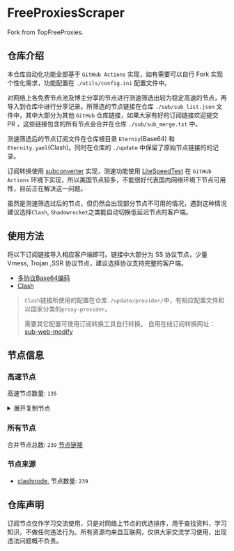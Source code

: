 # FreeProxiesScraper

Fork from TopFreeProxies.

## 仓库介绍
本仓库自动化功能全部基于 `GitHub Actions` 实现，如有需要可以自行 Fork 实现个性化需求，功能配置在 `./utils/config.ini` 配置文件中。

对网络上各免费节点池及博主分享的节点进行测速筛选出较为稳定高速的节点，再导入到仓库中进行分享记录。所筛选的节点链接在仓库 `./sub/sub_list.json` 文件中，其中大部分为其他 `GitHub` 仓库链接，如果大家有好的订阅链接欢迎提交 PR ，这些链接包含的所有节点会合并在仓库 `./sub/sub_merge.txt` 中。

测速筛选后的节点订阅文件在仓库根目录 `Eterniy`(Base64) 和 `Eternity.yaml`(Clash)。同时在仓库的 `./update` 中保留了原始节点链接的的记录。

订阅转换使用 [subconverter](https://github.com/tindy2013/subconverter) 实现，测速功能使用 [LiteSpeedTest](https://github.com/xxf098/LiteSpeedTest) 在 `GitHub Actions` 环境下实现，所以美国节点较多，不能很好代表国内网络环境下节点可用性，目前正在解决这一问题。

虽然是测速筛选过后的节点，但仍然会出现部分节点不可用的情况，遇到这种情况建议选择`Clash`, `Shadowrocket`之类能自动切换低延迟节点的客户端。

## 使用方法
将以下订阅链接导入相应客户端即可。链接中大部分为 SS 协议节点，少量 Vmess, Trojan ,SSR 协议节点，建议选择协议支持完整的客户端。

- [多协议Base64编码](https://raw.githubusercontent.com/caijh/FreeProxiesScraper/master/Eternity)
- [Clash](https://raw.githubusercontent.com/caijh/FreeProxiesScraper/master/Eternity.yaml)

>`Clash`链接所使用的配置在仓库`./update/provider/`中，有相应配置文件和以国家分类的`proxy-provider`。
>
>需要其它配置可使用订阅转换工具自行转换。
>自用在线订阅转换网址：[sub-web-modify](https://sub.v1.mk/)

## 节点信息
### 高速节点
高速节点数量: `135`
<details>
  <summary>展开复制节点</summary>

    vmess://eyJ2IjoiMiIsInBzIjoiMDQtMDAwLUpQIiwiYWRkIjoianAtMS5hbmV3c3RhcnQuY3lvdSIsInBvcnQiOiI1MDYxIiwidHlwZSI6Im5vbmUiLCJpZCI6ImYyYTg3OTRlLWYyNDYtMzk0NS04NThiLWI2NGY0ZDkzYTFkOCIsImFpZCI6IjAiLCJuZXQiOiJ3cyIsInBhdGgiOiIvIiwiaG9zdCI6ImpwLTEuYW5ld3N0YXJ0LmN5b3UiLCJ0bHMiOiJ0bHMifQ==
    vmess://eyJ2IjoiMiIsInBzIjoiMDQtMDAxLU5PV0hFUkUiLCJhZGQiOiJqcDYtMS5hbmV3c3RhcnQuY3lvdSIsInBvcnQiOiI1MDYxIiwidHlwZSI6Im5vbmUiLCJpZCI6ImYyYTg3OTRlLWYyNDYtMzk0NS04NThiLWI2NGY0ZDkzYTFkOCIsImFpZCI6IjAiLCJuZXQiOiJ3cyIsInBhdGgiOiIvIiwiaG9zdCI6ImpwNi0xLmFuZXdzdGFydC5jeW91IiwidGxzIjoidGxzIn0=
    vmess://eyJ2IjoiMiIsInBzIjoiMDQtMDAzLU5PV0hFUkUiLCJhZGQiOiJ1czYtMS5hbmV3c3RhcnQuY3lvdSIsInBvcnQiOiI1MDYxIiwidHlwZSI6Im5vbmUiLCJpZCI6ImYyYTg3OTRlLWYyNDYtMzk0NS04NThiLWI2NGY0ZDkzYTFkOCIsImFpZCI6IjAiLCJuZXQiOiJ3cyIsInBhdGgiOiIvIiwiaG9zdCI6InVzNi0xLmFuZXdzdGFydC5jeW91IiwidGxzIjoidGxzIn0=
    vmess://eyJ2IjoiMiIsInBzIjoiMDQtMDA0LVJFTEFZIiwiYWRkIjoiczEuZGItbGluazAxLnRvcCIsInBvcnQiOiIyMDUyIiwidHlwZSI6Im5vbmUiLCJpZCI6ImRiNTE5ZGU4LTQ2MTctM2M1ZS04NmI0LWFjZWMyZmZhOTYyZCIsImFpZCI6IjAiLCJuZXQiOiJ3cyIsInBhdGgiOiIvZGFiYWkuaW4xMDQuMjEuMjEuMTc4IiwiaG9zdCI6InMxLmRiLWxpbmswMS50b3AiLCJ0bHMiOiIifQ==
    vmess://eyJ2IjoiMiIsInBzIjoiMDQtMDA1LVJFTEFZIiwiYWRkIjoiczQuZGItbGluazAyLnRvcCIsInBvcnQiOiIyMDk1IiwidHlwZSI6Im5vbmUiLCJpZCI6ImRiNTE5ZGU4LTQ2MTctM2M1ZS04NmI0LWFjZWMyZmZhOTYyZCIsImFpZCI6IjAiLCJuZXQiOiJ3cyIsInBhdGgiOiIvZGFiYWkuaW4xMDQuMTcuMjU0LjI0MCIsImhvc3QiOiJzNC5kYi1saW5rMDIudG9wIiwidGxzIjoiIn0=
    vmess://eyJ2IjoiMiIsInBzIjoiMDQtMDA2LVJFTEFZIiwiYWRkIjoiczQuY24tZGIudG9wIiwicG9ydCI6IjIwODYiLCJ0eXBlIjoibm9uZSIsImlkIjoiZGI1MTlkZTgtNDYxNy0zYzVlLTg2YjQtYWNlYzJmZmE5NjJkIiwiYWlkIjoiMCIsIm5ldCI6IndzIiwicGF0aCI6Ii9kYWJhaS5pbjE3Mi42Ny4wLjMxIiwiaG9zdCI6InM0LmNuLWRiLnRvcCIsInRscyI6IiJ9
    vmess://eyJ2IjoiMiIsInBzIjoiMDQtMDA3LVJFTEFZIiwiYWRkIjoiczQuZGItbGluazAxLnRvcCIsInBvcnQiOiI4ODgwIiwidHlwZSI6Im5vbmUiLCJpZCI6ImRiNTE5ZGU4LTQ2MTctM2M1ZS04NmI0LWFjZWMyZmZhOTYyZCIsImFpZCI6IjAiLCJuZXQiOiJ3cyIsInBhdGgiOiIvZGFiYWkuaW4xMDQuMTkuMTk3LjEyIiwiaG9zdCI6InM0LmRiLWxpbmswMS50b3AiLCJ0bHMiOiIifQ==
    vmess://eyJ2IjoiMiIsInBzIjoiMDQtMDA4LVJFTEFZIiwiYWRkIjoiczIuZGItbGluazAyLnRvcCIsInBvcnQiOiIyMDgyIiwidHlwZSI6Im5vbmUiLCJpZCI6ImRiNTE5ZGU4LTQ2MTctM2M1ZS04NmI0LWFjZWMyZmZhOTYyZCIsImFpZCI6IjAiLCJuZXQiOiJ3cyIsInBhdGgiOiIvZGFiYWkuaW4xNzIuNjcuMTE3LjE1NiIsImhvc3QiOiJzMi5kYi1saW5rMDIudG9wIiwidGxzIjoiIn0=
    vmess://eyJ2IjoiMiIsInBzIjoiMDQtMDA5LVJFTEFZIiwiYWRkIjoiczMuZGItbGluazAxLnRvcCIsInBvcnQiOiIyMDk1IiwidHlwZSI6Im5vbmUiLCJpZCI6ImRiNTE5ZGU4LTQ2MTctM2M1ZS04NmI0LWFjZWMyZmZhOTYyZCIsImFpZCI6IjAiLCJuZXQiOiJ3cyIsInBhdGgiOiIvZGFiYWkuaW4xNzIuNjQuMzcuMTgzIiwiaG9zdCI6InMzLmRiLWxpbmswMS50b3AiLCJ0bHMiOiIifQ==
    vmess://eyJ2IjoiMiIsInBzIjoiMDQtMDEwLVJFTEFZIiwiYWRkIjoiczIuY24tZGIudG9wIiwicG9ydCI6IjIwODYiLCJ0eXBlIjoibm9uZSIsImlkIjoiZGI1MTlkZTgtNDYxNy0zYzVlLTg2YjQtYWNlYzJmZmE5NjJkIiwiYWlkIjoiMCIsIm5ldCI6IndzIiwicGF0aCI6Ii9kYWJhaS5pbjEwNC4yMS4xNDQuNDgiLCJob3N0IjoiczIuY24tZGIudG9wIiwidGxzIjoiIn0=
    trojan://c4e1e1f8-9698-34af-83f7-42cae85ad4d3@183.236.51.154:56323?allowInsecure=1&sni=steampipe.akamaized.net#04-110-CN
    trojan://c4e1e1f8-9698-34af-83f7-42cae85ad4d3@183.236.51.154:56432?allowInsecure=1&sni=akamai.cdn.steampipe.steamcontent.com#04-111-CN
    trojan://c4e1e1f8-9698-34af-83f7-42cae85ad4d3@112.18.120.18:23452?allowInsecure=1&sni=fastly.cdn.steampipe.steamcontent.com#04-112-CN
    trojan://c4e1e1f8-9698-34af-83f7-42cae85ad4d3@112.18.120.18:23453?allowInsecure=1&sni=fastly.cdn.steampipe.steamcontent.com#04-113-CN
    trojan://c4e1e1f8-9698-34af-83f7-42cae85ad4d3@47.245.40.60:28480?allowInsecure=1&sni=steampipe-kr.akamaized.net#04-114-JP
    trojan://c4e1e1f8-9698-34af-83f7-42cae85ad4d3@47.245.31.103:28473?allowInsecure=1&sni=steampipe-partner.akamaized.net#04-115-JP
    vmess://eyJ2IjoiMiIsInBzIjoiMDQtMTE2LUNOIiwiYWRkIjoiMTIubWFtYW1hamQuc2l0ZSIsInBvcnQiOiIyMzYxMiIsInR5cGUiOiJub25lIiwiaWQiOiI5ZTFmODllMC02NzdjLTMzN2ItYjczMS0yMjc5ODhkNzIwZTciLCJhaWQiOiIyIiwibmV0Ijoid3MiLCJwYXRoIjoiLyIsImhvc3QiOiIxMi5tYW1hbWFqZC5zaXRlIiwidGxzIjoiIn0=
    vmess://eyJ2IjoiMiIsInBzIjoiMDQtMTE3LUNOIiwiYWRkIjoiMTcubWFtYW1hamQuc2l0ZSIsInBvcnQiOiIyMzYxNyIsInR5cGUiOiJub25lIiwiaWQiOiI5ZTFmODllMC02NzdjLTMzN2ItYjczMS0yMjc5ODhkNzIwZTciLCJhaWQiOiIyIiwibmV0Ijoid3MiLCJwYXRoIjoiLyIsImhvc3QiOiIxNy5tYW1hbWFqZC5zaXRlIiwidGxzIjoiIn0=
    vmess://eyJ2IjoiMiIsInBzIjoiMDQtMTE4LUNOIiwiYWRkIjoiMTEubWFtYW1hamQuc2l0ZSIsInBvcnQiOiIyMzYxMSIsInR5cGUiOiJub25lIiwiaWQiOiI5ZTFmODllMC02NzdjLTMzN2ItYjczMS0yMjc5ODhkNzIwZTciLCJhaWQiOiIyIiwibmV0Ijoid3MiLCJwYXRoIjoiLyIsImhvc3QiOiIxMS5tYW1hbWFqZC5zaXRlIiwidGxzIjoiIn0=
    vmess://eyJ2IjoiMiIsInBzIjoiMDQtMTE5LUNOIiwiYWRkIjoiMTkubWFtYW1hamQuc2l0ZSIsInBvcnQiOiIyMzYxOSIsInR5cGUiOiJub25lIiwiaWQiOiI5ZTFmODllMC02NzdjLTMzN2ItYjczMS0yMjc5ODhkNzIwZTciLCJhaWQiOiIyIiwibmV0Ijoid3MiLCJwYXRoIjoiLyIsImhvc3QiOiIxOS5tYW1hbWFqZC5zaXRlIiwidGxzIjoiIn0=
    vmess://eyJ2IjoiMiIsInBzIjoiMDQtMTIwLUNOIiwiYWRkIjoiMTYubWFtYW1hamQuc2l0ZSIsInBvcnQiOiIyMzYxNiIsInR5cGUiOiJub25lIiwiaWQiOiI5ZTFmODllMC02NzdjLTMzN2ItYjczMS0yMjc5ODhkNzIwZTciLCJhaWQiOiIyIiwibmV0Ijoid3MiLCJwYXRoIjoiLyIsImhvc3QiOiIxNi5tYW1hbWFqZC5zaXRlIiwidGxzIjoiIn0=
    vmess://eyJ2IjoiMiIsInBzIjoiMDQtMTIxLUNOIiwiYWRkIjoiMTgubWFtYW1hamQuc2l0ZSIsInBvcnQiOiIyMzYxOCIsInR5cGUiOiJub25lIiwiaWQiOiI5ZTFmODllMC02NzdjLTMzN2ItYjczMS0yMjc5ODhkNzIwZTciLCJhaWQiOiIyIiwibmV0Ijoid3MiLCJwYXRoIjoiLyIsImhvc3QiOiIxOC5tYW1hbWFqZC5zaXRlIiwidGxzIjoiIn0=
    vmess://eyJ2IjoiMiIsInBzIjoiMDQtMTIyLUNOIiwiYWRkIjoiMTUubWFtYW1hamQuc2l0ZSIsInBvcnQiOiIyMzYxNSIsInR5cGUiOiJub25lIiwiaWQiOiI5ZTFmODllMC02NzdjLTMzN2ItYjczMS0yMjc5ODhkNzIwZTciLCJhaWQiOiIyIiwibmV0Ijoid3MiLCJwYXRoIjoiLyIsImhvc3QiOiIxNS5tYW1hbWFqZC5zaXRlIiwidGxzIjoiIn0=
    vmess://eyJ2IjoiMiIsInBzIjoiMDQtMTIzLUNOIiwiYWRkIjoiNS5tYW1hbWFqZC5zaXRlIiwicG9ydCI6IjIzNjA1IiwidHlwZSI6Im5vbmUiLCJpZCI6IjllMWY4OWUwLTY3N2MtMzM3Yi1iNzMxLTIyNzk4OGQ3MjBlNyIsImFpZCI6IjIiLCJuZXQiOiJ3cyIsInBhdGgiOiIvIiwiaG9zdCI6IjUubWFtYW1hamQuc2l0ZSIsInRscyI6IiJ9
    vmess://eyJ2IjoiMiIsInBzIjoiMDQtMTI0LUNOIiwiYWRkIjoiMTMubWFtYW1hamQuc2l0ZSIsInBvcnQiOiIyMzYxMyIsInR5cGUiOiJub25lIiwiaWQiOiI5ZTFmODllMC02NzdjLTMzN2ItYjczMS0yMjc5ODhkNzIwZTciLCJhaWQiOiIyIiwibmV0Ijoid3MiLCJwYXRoIjoiLyIsImhvc3QiOiIxMy5tYW1hbWFqZC5zaXRlIiwidGxzIjoiIn0=
    vmess://eyJ2IjoiMiIsInBzIjoiMDQtMTI1LUNOIiwiYWRkIjoiMTQubWFtYW1hamQuc2l0ZSIsInBvcnQiOiIyMzYxNCIsInR5cGUiOiJub25lIiwiaWQiOiI5ZTFmODllMC02NzdjLTMzN2ItYjczMS0yMjc5ODhkNzIwZTciLCJhaWQiOiIyIiwibmV0Ijoid3MiLCJwYXRoIjoiLyIsImhvc3QiOiIxNC5tYW1hbWFqZC5zaXRlIiwidGxzIjoiIn0=
    vmess://eyJ2IjoiMiIsInBzIjoiMDctMTQ2LUNOIiwiYWRkIjoiNDcuOTIuMTUyLjE2OSIsInBvcnQiOiI1MDAwMiIsInR5cGUiOiJub25lIiwiaWQiOiI0MTgwNDhhZi1hMjkzLTRiOTktOWIwYy05OGNhMzU4MGRkMjQiLCJhaWQiOiIwIiwibmV0Ijoid3MiLCJwYXRoIjoiLyIsImhvc3QiOiIiLCJ0bHMiOiIifQ==
    ss://YWVzLTI1Ni1jZmI6cXdlclJFV1FAQA@185.189.160.98:64759#07-147-TW
    vmess://eyJ2IjoiMiIsInBzIjoiMDctMTQ4LUNOIiwiYWRkIjoiMTEyLjEzMi4yMTUuMTIiLCJwb3J0IjoiNTAwMDIiLCJ0eXBlIjoibm9uZSIsImlkIjoiNDE4MDQ4YWYtYTI5My00Yjk5LTliMGMtOThjYTM1ODBkZDI0IiwiYWlkIjoiMCIsIm5ldCI6IndzIiwicGF0aCI6Ii8iLCJob3N0IjoiIiwidGxzIjoiIn0=
    vmess://eyJ2IjoiMiIsInBzIjoiMDctMTQ5LUNOIiwiYWRkIjoiMTEyLjEzMi4yMTUuMzQiLCJwb3J0IjoiNTAwMDciLCJ0eXBlIjoibm9uZSIsImlkIjoiNDE4MDQ4YWYtYTI5My00Yjk5LTliMGMtOThjYTM1ODBkZDI0IiwiYWlkIjoiMCIsIm5ldCI6IndzIiwicGF0aCI6Ii8iLCJob3N0IjoiIiwidGxzIjoiIn0=
    vmess://eyJ2IjoiMiIsInBzIjoiMDctMTUwLUNOIiwiYWRkIjoiMTgzLjIzNi41MS4zNiIsInBvcnQiOiI1OTAwMyIsInR5cGUiOiJub25lIiwiaWQiOiI0MTgwNDhhZi1hMjkzLTRiOTktOWIwYy05OGNhMzU4MGRkMjQiLCJhaWQiOiIwIiwibmV0Ijoid3MiLCJwYXRoIjoiLyIsImhvc3QiOiIiLCJ0bHMiOiIifQ==
    vmess://eyJ2IjoiMiIsInBzIjoiMDctMTUxLUNOIiwiYWRkIjoiMTIwLjIxMC4yMDUuNTkiLCJwb3J0IjoiNTAwMDIiLCJ0eXBlIjoibm9uZSIsImlkIjoiNDE4MDQ4YWYtYTI5My00Yjk5LTliMGMtOThjYTM1ODBkZDI0IiwiYWlkIjoiNjQiLCJuZXQiOiJ3cyIsInBhdGgiOiIvIiwiaG9zdCI6IiIsInRscyI6IiJ9
    vmess://eyJ2IjoiMiIsInBzIjoiMDctMTU0LUNOIiwiYWRkIjoiMTgzLjIzNi41MS4zOCIsInBvcnQiOiI0NjkyMSIsInR5cGUiOiJub25lIiwiaWQiOiI0MTgwNDhhZi1hMjkzLTRiOTktOWIwYy05OGNhMzU4MGRkMjQiLCJhaWQiOiIwIiwibmV0Ijoid3MiLCJwYXRoIjoiLyIsImhvc3QiOiIiLCJ0bHMiOiIifQ==
    vmess://eyJ2IjoiMiIsInBzIjoiMDctMTU1LUNOIiwiYWRkIjoiMTgzLjIzNi41MS4zOCIsInBvcnQiOiI0OTE1NCIsInR5cGUiOiJub25lIiwiaWQiOiI0MTgwNDhhZi1hMjkzLTRiOTktOWIwYy05OGNhMzU4MGRkMjQiLCJhaWQiOiI2NCIsIm5ldCI6IndzIiwicGF0aCI6Ii8iLCJob3N0IjoiIiwidGxzIjoiIn0=
    ssr://My5saW5rLWh1Yi5jbGljazo0MDIzOTphdXRoX2FlczEyOF9tZDU6cmM0LW1kNTpwbGFpbjpSVTVhTlRKTC8_Z3JvdXA9VTFOU1VISnZkbWxrWlhJJnJlbWFya3M9TURjdE1UVTJMVU5PJm9iZnNwYXJhbT1ZMlF5WWpZNU1qa3dNaTQyTmpBeVlqZzBOak0wTmpReE1EZzFNRFl1YldsamNtOXpiMlowTG1OdmJRJnByb3RvcGFyYW09T1RJNU1ESTZjRVpYUjA5Ug
    vmess://eyJ2IjoiMiIsInBzIjoiMDctMTU3LUNOIiwiYWRkIjoidjkuaGVkdWlhbi5saW5rIiwicG9ydCI6IjMwODA5IiwidHlwZSI6Im5vbmUiLCJpZCI6ImNiYjNmODc3LWQxZmItMzQ0Yy04N2E5LWQxNTNiZmZkNTQ4NCIsImFpZCI6IjIiLCJuZXQiOiJ3cyIsInBhdGgiOiIvb29vbyIsImhvc3QiOiJ2OS5oZWR1aWFuLmxpbmsiLCJ0bHMiOiIifQ==
    ss://YWVzLTI1Ni1nY206ZHd6MUd0Rjc@111.45.33.5:30017#07-158-CN
    ssr://cGNjdzAyLmdyYW5pdGVyYXBpZHMuY29tOjUwNDcyOm9yaWdpbjpyYzQtbWQ1Omh0dHBfc2ltcGxlOmVYQlRiV1pNLz9ncm91cD1VMU5TVUhKdmRtbGtaWEkmcmVtYXJrcz1NRGN0TVRVNUxVTk8mb2Jmc3BhcmFtPVpHOTNibXh2WVdRdWQybHVaRzkzYzNWd1pHRjBaUzVqYjIwJnByb3RvcGFyYW09
    ss://YWVzLTI1Ni1nY206TVlSNUlUREZJQU42UThRSQ@185.90.61.157:20034#07-160-NO
    ss://YWVzLTI1Ni1jZmI6ZjhmN2FDemNQS2JzRjhwMw@185.153.197.5:989#07-161-MD
    ss://YWVzLTI1Ni1jZmI6ZjhmN2FDemNQS2JzRjhwMw@91.132.94.200:989#07-162-SI
    trojan://ae2c23e8-9204-11ef-b635-f23c9164ca5d@9029eb56-sydb40-t2wu4o-1qct1.cm5.cnkuaishou.com:27231?allowInsecure=1&sni=9029eb56-sydb40-t2wu4o-1qct1.cm5.cnkuaishou.com#07-163-CN
    trojan://9cccea7a-b6ab-11eb-a0fc-f23c913c8d2b@ea697354-sydb40-sztde0-f1v1.cm5.cnkuaishou.com:27231?allowInsecure=1&sni=ea697354-sydb40-sztde0-f1v1.cm5.cnkuaishou.com#07-164-CN
    trojan://a25ed269-105b-4f15-bee2-bc2785d38912@wb.kaiqsz.com:49921?allowInsecure=1&sni=wb.kaiqsz.com#07-165-CN
    ss://YWVzLTI1Ni1nY206ZHd6MUd0Rjc@112.54.160.36:30232#07-166-CN
    trojan://33629870-e57e-11ec-bb74-f23c9164ca5d@271651cd-sydb40-th3q8a-1iyov.cm5.cnkuaishou.com:27233?allowInsecure=1&sni=271651cd-sydb40-th3q8a-1iyov.cm5.cnkuaishou.com#07-167-CN
    vmess://eyJ2IjoiMiIsInBzIjoiMDctMTY4LVJFTEFZIiwiYWRkIjoiMTcyLjY3LjIwMC4xMyIsInBvcnQiOiI0NDMiLCJ0eXBlIjoibm9uZSIsImlkIjoiNWY3MjZmZTMtZDgyZS00ZGE1LWE3MTEtOGFmMGNiYjJiNjgyIiwiYWlkIjoiMCIsIm5ldCI6IndzIiwicGF0aCI6Ii9henVtYXNlLnJlbiIsImhvc3QiOiIiLCJ0bHMiOiJ0bHMifQ==
    trojan://b4e40aa2-74a1-11ed-b0b5-f23c9164ca5d@2bbc3bdd-sydb40-t2y6fc-17xo8.cm5.cnkuaishou.com:27235?allowInsecure=1&sni=2bbc3bdd-sydb40-t2y6fc-17xo8.cm5.cnkuaishou.com#07-169-CN
    trojan://0f7070cd-c91d-4532-a51f-56da4f0e94be@eeddcvfgt6.444682.xyz:443?allowInsecure=1&sni=eeddcvfgt6.444682.xyz&ws=1&wspath=%2525252FctHoQlqeZn8pbEUSLppj7jCmY#07-170-RELAY
    trojan://0f7070cd-c91d-4532-a51f-56da4f0e94be@iiiiop0.444752.xyz:443?allowInsecure=1&sni=iiiiop0.444752.xyz&ws=1&wspath=%2525252FctHoQlqeZn8pbEUSLppj7jCmY#07-171-RELAY
    vmess://eyJ2IjoiMiIsInBzIjoiMDctMTcyLUNOIiwiYWRkIjoiMTExLjI2LjEwOS43OSIsInBvcnQiOiIzMDgwNyIsInR5cGUiOiJub25lIiwiaWQiOiJjYmIzZjg3Ny1kMWZiLTM0NGMtODdhOS1kMTUzYmZmZDU0ODQiLCJhaWQiOiIyIiwibmV0Ijoid3MiLCJwYXRoIjoiL29vb28iLCJob3N0IjoiIiwidGxzIjoiIn0=
    trojan://a7c9c017-db10-4d15-b01b-0634db498b57@172.67.197.165:443?allowInsecure=1&sni=ERt5.0890604.XyZ&ws=1&wspath=%2525252FOBmXcXufeTh7sLJtI1#07-173-RELAY
    trojan://07a3df8f-2a2c-42f8-ad92-65889d90f3bf@172.67.135.37:443?allowInsecure=1&sni=rrrRrRRrT.459.pp.ua&ws=1&wspath=%2525252FznQImc22ijDwVOkZfoq#07-174-RELAY
    trojan://f898ffcb-6417-4373-9640-0b66091e8206@34r5.11890604.xyz:443?allowInsecure=1&sni=34r5.11890604.xyz&ws=1&wspath=%2525252FCLtmyjAuOFZsWSituzXyJ5XNeH1R1#07-175-RELAY
    trojan://6757b7d6-fa32-4708-b5d1-30e3cf928b51@104.21.6.179:443?allowInsecure=1&sni=ZZzzzZZ.890601.XYZ&ws=1&wspath=%2525252Fl96MZ8se5Kl2p8BiMhP42l#07-176-RELAY
    trojan://d6b8011a-c725-435a-9fec-bf6d3530392c@156.238.18.196:2083?allowInsecure=1&ws=1&wspath=%2525252F#07-177-RELAY
    vmess://eyJ2IjoiMiIsInBzIjoiMDctMTc5LUNOIiwiYWRkIjoidjMwLmhlZHVpYW4ubGluayIsInBvcnQiOiIzMDgzMCIsInR5cGUiOiJub25lIiwiaWQiOiJjYmIzZjg3Ny1kMWZiLTM0NGMtODdhOS1kMTUzYmZmZDU0ODQiLCJhaWQiOiIyIiwibmV0Ijoid3MiLCJwYXRoIjoiL29vb28iLCJob3N0IjoidjMwLmhlZHVpYW4ubGluayIsInRscyI6IiJ9
    ss://Y2hhY2hhMjAtaWV0Zi1wb2x5MTMwNTpZMWhqaVVtU2d1Y2d6WVlKMFd0cXdX@77.246.102.112:60117#07-180-NL
    ss://Y2hhY2hhMjAtaWV0Zi1wb2x5MTMwNTpYaVROVlRCOFJFc1hCMm41RHpMaEZi@77.246.102.112:60117#07-181-NL
    ss://YWVzLTI1Ni1nY206ZTIyYjg5YWUtNjk5Ni00ODI0LWFjMzEtNjEwYWM3MzQ5ZTZh@120.198.71.135:59662#07-182-CN
    vmess://eyJ2IjoiMiIsInBzIjoiMDctMTg0LUNOIiwiYWRkIjoiMTExLjI2LjEwOS43OSIsInBvcnQiOiIzMDgyOCIsInR5cGUiOiJub25lIiwiaWQiOiJjYmIzZjg3Ny1kMWZiLTM0NGMtODdhOS1kMTUzYmZmZDU0ODQiLCJhaWQiOiIyIiwibmV0Ijoid3MiLCJwYXRoIjoiL29vb28iLCJob3N0IjoiIiwidGxzIjoiIn0=
    trojan://2b1ed981-6547-4094-998b-06a3323d6f6c@120.233.44.201:21056?allowInsecure=1&sni=k14.tudou211.com#07-185-CN
    trojan://2b1ed981-6547-4094-998b-06a3323d6f6c@120.233.44.201:21118?allowInsecure=1&sni=k17.tudou211.com#07-186-CN
    vmess://eyJ2IjoiMiIsInBzIjoiMDgtMTg5LU5PV0hFUkUiLCJhZGQiOiJoYWEuZGFzaHVhaS5jeW91IiwicG9ydCI6IjQ1MDYyIiwidHlwZSI6Im5vbmUiLCJpZCI6ImMyNmFjMmYyLWYwODktNDFkOC1hODBhLWI3NWMyOGUyYjcxMyIsImFpZCI6IjAiLCJuZXQiOiJ3cyIsInBhdGgiOiIvIiwiaG9zdCI6ImhhYS5kYXNodWFpLmN5b3UiLCJ0bHMiOiIifQ==
    ss://Y2hhY2hhMjAtaWV0Zi1wb2x5MTMwNTpmMGQxOWU5OS01NWQ0LTRiNzEtYWViMS0zZDE5MWJmMTExODc@gz.pddwdf.store:33476#08-190-CN
    ss://Y2hhY2hhMjAtaWV0Zi1wb2x5MTMwNTpmMGQxOWU5OS01NWQ0LTRiNzEtYWViMS0zZDE5MWJmMTExODc@gz.pddwdf.store:50971#08-193-CN
    vmess://eyJ2IjoiMiIsInBzIjoiMDgtMTk0LU5PV0hFUkUiLCJhZGQiOiJoYWEuZGFzaHVhaS5jeW91IiwicG9ydCI6IjQ1MDc0IiwidHlwZSI6Im5vbmUiLCJpZCI6ImMyNmFjMmYyLWYwODktNDFkOC1hODBhLWI3NWMyOGUyYjcxMyIsImFpZCI6IjAiLCJuZXQiOiJ3cyIsInBhdGgiOiIvIiwiaG9zdCI6ImhhYS5kYXNodWFpLmN5b3UiLCJ0bHMiOiIifQ==
    vmess://eyJ2IjoiMiIsInBzIjoiMDgtMTk1LUNOIiwiYWRkIjoieGRkLmRhc2h1YWkuY3lvdSIsInBvcnQiOiI0NTA1MyIsInR5cGUiOiJub25lIiwiaWQiOiJjMjZhYzJmMi1mMDg5LTQxZDgtYTgwYS1iNzVjMjhlMmI3MTMiLCJhaWQiOiIwIiwibmV0Ijoid3MiLCJwYXRoIjoiLyIsImhvc3QiOiJ4ZGQuZGFzaHVhaS5jeW91IiwidGxzIjoiIn0=
    vmess://eyJ2IjoiMiIsInBzIjoiMDgtMTk2LVJVIiwiYWRkIjoiNDUuMTQ3LjIwMS4yMzEiLCJwb3J0IjoiMjAwNjUiLCJ0eXBlIjoibm9uZSIsImlkIjoiM2I2YjUyNWEtNmQ0ZS00OTI0LWI1YjMtNjNlZjgwZmYxYWFjIiwiYWlkIjoiMCIsIm5ldCI6IndzIiwicGF0aCI6Ii8iLCJob3N0IjoiIiwidGxzIjoiIn0=
    ss://Y2hhY2hhMjAtaWV0Zi1wb2x5MTMwNTpmMGQxOWU5OS01NWQ0LTRiNzEtYWViMS0zZDE5MWJmMTExODc@gz.pddwdf.store:33143#08-199-CN
    ss://Y2hhY2hhMjAtaWV0Zi1wb2x5MTMwNTpmMGQxOWU5OS01NWQ0LTRiNzEtYWViMS0zZDE5MWJmMTExODc@gz.pddwdf.store:33227#08-202-CN
    vmess://eyJ2IjoiMiIsInBzIjoiMDgtMjA0LU5PV0hFUkUiLCJhZGQiOiJoYWEuZGFzaHVhaS5jeW91IiwicG9ydCI6IjQ1MDUyIiwidHlwZSI6Im5vbmUiLCJpZCI6ImMyNmFjMmYyLWYwODktNDFkOC1hODBhLWI3NWMyOGUyYjcxMyIsImFpZCI6IjAiLCJuZXQiOiJ3cyIsInBhdGgiOiIvIiwiaG9zdCI6ImhhYS5kYXNodWFpLmN5b3UiLCJ0bHMiOiIifQ==
    vmess://eyJ2IjoiMiIsInBzIjoiMDgtMjA1LUNOIiwiYWRkIjoieGRkLmRhc2h1YWkuY3lvdSIsInBvcnQiOiI0NTA3MSIsInR5cGUiOiJub25lIiwiaWQiOiJjMjZhYzJmMi1mMDg5LTQxZDgtYTgwYS1iNzVjMjhlMmI3MTMiLCJhaWQiOiIwIiwibmV0Ijoid3MiLCJwYXRoIjoiLyIsImhvc3QiOiJ4ZGQuZGFzaHVhaS5jeW91IiwidGxzIjoiIn0=
    ss://Y2hhY2hhMjAtaWV0Zi1wb2x5MTMwNTpmMGQxOWU5OS01NWQ0LTRiNzEtYWViMS0zZDE5MWJmMTExODc@gz.pddwdf.store:15783#08-208-CN
    ss://Y2hhY2hhMjAtaWV0Zi1wb2x5MTMwNTpmMGQxOWU5OS01NWQ0LTRiNzEtYWViMS0zZDE5MWJmMTExODc@gz.pddwdf.store:22327#08-209-CN
    ss://Y2hhY2hhMjAtaWV0Zi1wb2x5MTMwNTpmMGQxOWU5OS01NWQ0LTRiNzEtYWViMS0zZDE5MWJmMTExODc@gz.pddwdf.store:44081#08-210-CN
    vmess://eyJ2IjoiMiIsInBzIjoiMDgtMjEyLU5PV0hFUkUiLCJhZGQiOiJoYWEuZGFzaHVhaS5jeW91IiwicG9ydCI6IjQ1MDU4IiwidHlwZSI6Im5vbmUiLCJpZCI6ImMyNmFjMmYyLWYwODktNDFkOC1hODBhLWI3NWMyOGUyYjcxMyIsImFpZCI6IjAiLCJuZXQiOiJ3cyIsInBhdGgiOiIvIiwiaG9zdCI6ImhhYS5kYXNodWFpLmN5b3UiLCJ0bHMiOiIifQ==
    vmess://eyJ2IjoiMiIsInBzIjoiMDgtMjE1LUNOIiwiYWRkIjoieGRkLmRhc2h1YWkuY3lvdSIsInBvcnQiOiI0NTA1NyIsInR5cGUiOiJub25lIiwiaWQiOiJjMjZhYzJmMi1mMDg5LTQxZDgtYTgwYS1iNzVjMjhlMmI3MTMiLCJhaWQiOiIwIiwibmV0Ijoid3MiLCJwYXRoIjoiLyIsImhvc3QiOiJ4ZGQuZGFzaHVhaS5jeW91IiwidGxzIjoiIn0=
    ss://Y2hhY2hhMjAtaWV0Zi1wb2x5MTMwNTpmMGQxOWU5OS01NWQ0LTRiNzEtYWViMS0zZDE5MWJmMTExODc@gz.pddwdf.store:28485#08-216-CN
    ss://Y2hhY2hhMjAtaWV0Zi1wb2x5MTMwNTpmMGQxOWU5OS01NWQ0LTRiNzEtYWViMS0zZDE5MWJmMTExODc@gz.pddwdf.store:42722#08-218-CN
    vmess://eyJ2IjoiMiIsInBzIjoiMDgtMjE5LVJVIiwiYWRkIjoiNDUuMTQ3LjIwMS4yMzEiLCJwb3J0IjoiMjMxMDYiLCJ0eXBlIjoibm9uZSIsImlkIjoiOGFlYmMyZjktZGYzZS00OTM0LTg2NDQtN2Y1MzA4MmZkYjRhIiwiYWlkIjoiMCIsIm5ldCI6IndzIiwicGF0aCI6Ii8iLCJob3N0IjoiIiwidGxzIjoiIn0=
    ss://Y2hhY2hhMjAtaWV0Zi1wb2x5MTMwNTpmMGQxOWU5OS01NWQ0LTRiNzEtYWViMS0zZDE5MWJmMTExODc@gz.pddwdf.store:14867#08-221-CN
    ss://Y2hhY2hhMjAtaWV0Zi1wb2x5MTMwNTpmMGQxOWU5OS01NWQ0LTRiNzEtYWViMS0zZDE5MWJmMTExODc@gz.pddwdf.store:14941#08-223-CN
    vmess://eyJ2IjoiMiIsInBzIjoiMDgtMjI1LUNOIiwiYWRkIjoieGRkLmRhc2h1YWkuY3lvdSIsInBvcnQiOiI0NTA2NyIsInR5cGUiOiJub25lIiwiaWQiOiJjMjZhYzJmMi1mMDg5LTQxZDgtYTgwYS1iNzVjMjhlMmI3MTMiLCJhaWQiOiIwIiwibmV0Ijoid3MiLCJwYXRoIjoiLyIsImhvc3QiOiJ4ZGQuZGFzaHVhaS5jeW91IiwidGxzIjoiIn0=
    ss://Y2hhY2hhMjAtaWV0Zi1wb2x5MTMwNTpmMGQxOWU5OS01NWQ0LTRiNzEtYWViMS0zZDE5MWJmMTExODc@gz.pddwdf.store:50921#08-226-CN
    ss://Y2hhY2hhMjAtaWV0Zi1wb2x5MTMwNTpmMGQxOWU5OS01NWQ0LTRiNzEtYWViMS0zZDE5MWJmMTExODc@gz.pddwdf.store:12034#08-227-CN
    ss://Y2hhY2hhMjAtaWV0Zi1wb2x5MTMwNTpmMGQxOWU5OS01NWQ0LTRiNzEtYWViMS0zZDE5MWJmMTExODc@gz.pddwdf.store:49831#08-228-CN
    vmess://eyJ2IjoiMiIsInBzIjoiMDgtMjI5LU5PV0hFUkUiLCJhZGQiOiJoYWEuZGFzaHVhaS5jeW91IiwicG9ydCI6IjQ1MDY2IiwidHlwZSI6Im5vbmUiLCJpZCI6ImMyNmFjMmYyLWYwODktNDFkOC1hODBhLWI3NWMyOGUyYjcxMyIsImFpZCI6IjAiLCJuZXQiOiJ3cyIsInBhdGgiOiIvIiwiaG9zdCI6ImhhYS5kYXNodWFpLmN5b3UiLCJ0bHMiOiIifQ==
    ss://Y2hhY2hhMjAtaWV0Zi1wb2x5MTMwNTpmMGQxOWU5OS01NWQ0LTRiNzEtYWViMS0zZDE5MWJmMTExODc@gz.pddwdf.store:46253#08-230-CN
    vmess://eyJ2IjoiMiIsInBzIjoiMDgtMjMxLUNOIiwiYWRkIjoieGRkLmRhc2h1YWkuY3lvdSIsInBvcnQiOiI0NTA3NyIsInR5cGUiOiJub25lIiwiaWQiOiJjMjZhYzJmMi1mMDg5LTQxZDgtYTgwYS1iNzVjMjhlMmI3MTMiLCJhaWQiOiIwIiwibmV0Ijoid3MiLCJwYXRoIjoiLyIsImhvc3QiOiJ4ZGQuZGFzaHVhaS5jeW91IiwidGxzIjoiIn0=
    ss://Y2hhY2hhMjAtaWV0Zi1wb2x5MTMwNTpmMGQxOWU5OS01NWQ0LTRiNzEtYWViMS0zZDE5MWJmMTExODc@gz.pddwdf.store:58043#08-233-CN
    ss://Y2hhY2hhMjAtaWV0Zi1wb2x5MTMwNTpmMGQxOWU5OS01NWQ0LTRiNzEtYWViMS0zZDE5MWJmMTExODc@gz.pddwdf.store:51881#08-235-CN
    ss://Y2hhY2hhMjAtaWV0Zi1wb2x5MTMwNTpmMGQxOWU5OS01NWQ0LTRiNzEtYWViMS0zZDE5MWJmMTExODc@gz.pddwdf.store:11315#08-236-CN
    ss://Y2hhY2hhMjAtaWV0Zi1wb2x5MTMwNTpmMGQxOWU5OS01NWQ0LTRiNzEtYWViMS0zZDE5MWJmMTExODc@gz.pddwdf.store:14193#08-238-CN
    vmess://eyJ2IjoiMiIsInBzIjoiMDgtMjM5LUNOIiwiYWRkIjoieGRkLmRhc2h1YWkuY3lvdSIsInBvcnQiOiI0NTA2MSIsInR5cGUiOiJub25lIiwiaWQiOiJjMjZhYzJmMi1mMDg5LTQxZDgtYTgwYS1iNzVjMjhlMmI3MTMiLCJhaWQiOiIwIiwibmV0Ijoid3MiLCJwYXRoIjoiLyIsImhvc3QiOiJ4ZGQuZGFzaHVhaS5jeW91IiwidGxzIjoiIn0=
    vmess://eyJ2IjoiMiIsInBzIjoiMDgtMjQwLUNOIiwiYWRkIjoieGRkLmRhc2h1YWkuY3lvdSIsInBvcnQiOiI0NTA1NSIsInR5cGUiOiJub25lIiwiaWQiOiJjMjZhYzJmMi1mMDg5LTQxZDgtYTgwYS1iNzVjMjhlMmI3MTMiLCJhaWQiOiIwIiwibmV0Ijoid3MiLCJwYXRoIjoiLyIsImhvc3QiOiJ4ZGQuZGFzaHVhaS5jeW91IiwidGxzIjoiIn0=
    ss://Y2hhY2hhMjAtaWV0Zi1wb2x5MTMwNTpmMGQxOWU5OS01NWQ0LTRiNzEtYWViMS0zZDE5MWJmMTExODc@gz.pddwdf.store:43611#08-241-CN
    ss://Y2hhY2hhMjAtaWV0Zi1wb2x5MTMwNTpmMGQxOWU5OS01NWQ0LTRiNzEtYWViMS0zZDE5MWJmMTExODc@gz.pddwdf.store:52461#08-242-CN
    ss://Y2hhY2hhMjAtaWV0Zi1wb2x5MTMwNTpmMGQxOWU5OS01NWQ0LTRiNzEtYWViMS0zZDE5MWJmMTExODc@sh.pddwdf.store:39707#08-245-CN
    vmess://eyJ2IjoiMiIsInBzIjoiMDgtMjQ2LVJVIiwiYWRkIjoiNDUuMTQ3LjIwMS4yMzEiLCJwb3J0IjoiMjMxMDYiLCJ0eXBlIjoibm9uZSIsImlkIjoiM2I2YjUyNWEtNmQ0ZS00OTI0LWI1YjMtNjNlZjgwZmYxYWFjIiwiYWlkIjoiMCIsIm5ldCI6IndzIiwicGF0aCI6Ii8iLCJob3N0IjoiIiwidGxzIjoiIn0=
    ss://Y2hhY2hhMjAtaWV0Zi1wb2x5MTMwNTpmMGQxOWU5OS01NWQ0LTRiNzEtYWViMS0zZDE5MWJmMTExODc@gz.pddwdf.store:22455#08-249-CN
    ss://Y2hhY2hhMjAtaWV0Zi1wb2x5MTMwNTpmMGQxOWU5OS01NWQ0LTRiNzEtYWViMS0zZDE5MWJmMTExODc@gz.pddwdf.store:39723#08-250-CN
    vmess://eyJ2IjoiMiIsInBzIjoiMDgtMjUxLU5PV0hFUkUiLCJhZGQiOiJoYWEuZGFzaHVhaS5jeW91IiwicG9ydCI6IjQ1MDcyIiwidHlwZSI6Im5vbmUiLCJpZCI6ImMyNmFjMmYyLWYwODktNDFkOC1hODBhLWI3NWMyOGUyYjcxMyIsImFpZCI6IjAiLCJuZXQiOiJ3cyIsInBhdGgiOiIvIiwiaG9zdCI6ImhhYS5kYXNodWFpLmN5b3UiLCJ0bHMiOiIifQ==
    vmess://eyJ2IjoiMiIsInBzIjoiMDgtMjUyLUNOIiwiYWRkIjoieGRkLmRhc2h1YWkuY3lvdSIsInBvcnQiOiI0NTA3MyIsInR5cGUiOiJub25lIiwiaWQiOiJjMjZhYzJmMi1mMDg5LTQxZDgtYTgwYS1iNzVjMjhlMmI3MTMiLCJhaWQiOiIwIiwibmV0Ijoid3MiLCJwYXRoIjoiLyIsImhvc3QiOiJ4ZGQuZGFzaHVhaS5jeW91IiwidGxzIjoiIn0=
    vmess://eyJ2IjoiMiIsInBzIjoiMDgtMjU0LUNOIiwiYWRkIjoieGRkLmRhc2h1YWkuY3lvdSIsInBvcnQiOiI0NTA2MyIsInR5cGUiOiJub25lIiwiaWQiOiJjMjZhYzJmMi1mMDg5LTQxZDgtYTgwYS1iNzVjMjhlMmI3MTMiLCJhaWQiOiIwIiwibmV0Ijoid3MiLCJwYXRoIjoiLyIsImhvc3QiOiJ4ZGQuZGFzaHVhaS5jeW91IiwidGxzIjoiIn0=
    ss://Y2hhY2hhMjAtaWV0Zi1wb2x5MTMwNTpmMGQxOWU5OS01NWQ0LTRiNzEtYWViMS0zZDE5MWJmMTExODc@gz.pddwdf.store:42980#08-256-CN
    ss://Y2hhY2hhMjAtaWV0Zi1wb2x5MTMwNTpmMGQxOWU5OS01NWQ0LTRiNzEtYWViMS0zZDE5MWJmMTExODc@gz.pddwdf.store:18006#08-258-CN
    ss://Y2hhY2hhMjAtaWV0Zi1wb2x5MTMwNTpmMGQxOWU5OS01NWQ0LTRiNzEtYWViMS0zZDE5MWJmMTExODc@gz.pddwdf.store:48973#08-259-CN
    vmess://eyJ2IjoiMiIsInBzIjoiMDgtMjYxLU5PV0hFUkUiLCJhZGQiOiJoYWEuZGFzaHVhaS5jeW91IiwicG9ydCI6IjQ1MDU0IiwidHlwZSI6Im5vbmUiLCJpZCI6ImMyNmFjMmYyLWYwODktNDFkOC1hODBhLWI3NWMyOGUyYjcxMyIsImFpZCI6IjAiLCJuZXQiOiJ3cyIsInBhdGgiOiIvIiwiaG9zdCI6ImhhYS5kYXNodWFpLmN5b3UiLCJ0bHMiOiIifQ==
    vmess://eyJ2IjoiMiIsInBzIjoiMDgtMjYyLVJVIiwiYWRkIjoiNDUuMTQ3LjIwMS4yMzEiLCJwb3J0IjoiMjMxMDYiLCJ0eXBlIjoibm9uZSIsImlkIjoiZDNkMTFjNGYtMGRkNC00MDZlLTk2YjItMWZmNTU2ZDYyM2U2IiwiYWlkIjoiMCIsIm5ldCI6IndzIiwicGF0aCI6Ii8iLCJob3N0IjoiIiwidGxzIjoiIn0=
    vmess://eyJ2IjoiMiIsInBzIjoiMDgtMjYzLU5PV0hFUkUiLCJhZGQiOiJoYWEuZGFzaHVhaS5jeW91IiwicG9ydCI6IjQ1MDU2IiwidHlwZSI6Im5vbmUiLCJpZCI6ImMyNmFjMmYyLWYwODktNDFkOC1hODBhLWI3NWMyOGUyYjcxMyIsImFpZCI6IjAiLCJuZXQiOiJ3cyIsInBhdGgiOiIvIiwiaG9zdCI6ImhhYS5kYXNodWFpLmN5b3UiLCJ0bHMiOiIifQ==
    ss://Y2hhY2hhMjAtaWV0Zi1wb2x5MTMwNTpmMGQxOWU5OS01NWQ0LTRiNzEtYWViMS0zZDE5MWJmMTExODc@gz.pddwdf.store:20692#08-266-CN
    vmess://eyJ2IjoiMiIsInBzIjoiMDgtMjY3LVJVIiwiYWRkIjoiNDUuMTQ3LjIwMS4yMzEiLCJwb3J0IjoiMjAwNjUiLCJ0eXBlIjoibm9uZSIsImlkIjoiOGFlYmMyZjktZGYzZS00OTM0LTg2NDQtN2Y1MzA4MmZkYjRhIiwiYWlkIjoiMCIsIm5ldCI6IndzIiwicGF0aCI6Ii8iLCJob3N0IjoiIiwidGxzIjoiIn0=
    ss://Y2hhY2hhMjAtaWV0Zi1wb2x5MTMwNTpmMGQxOWU5OS01NWQ0LTRiNzEtYWViMS0zZDE5MWJmMTExODc@gz.pddwdf.store:47431#08-270-CN
    vmess://eyJ2IjoiMiIsInBzIjoiMDgtMjcxLUNOIiwiYWRkIjoieGRkLmRhc2h1YWkuY3lvdSIsInBvcnQiOiI0NTA1MSIsInR5cGUiOiJub25lIiwiaWQiOiJjMjZhYzJmMi1mMDg5LTQxZDgtYTgwYS1iNzVjMjhlMmI3MTMiLCJhaWQiOiIwIiwibmV0Ijoid3MiLCJwYXRoIjoiLyIsImhvc3QiOiJ4ZGQuZGFzaHVhaS5jeW91IiwidGxzIjoiIn0=
    vmess://eyJ2IjoiMiIsInBzIjoiMDgtMjczLVJVIiwiYWRkIjoiNDUuMTQ3LjIwMS4yMzEiLCJwb3J0IjoiMjAwNjUiLCJ0eXBlIjoibm9uZSIsImlkIjoiZDNkMTFjNGYtMGRkNC00MDZlLTk2YjItMWZmNTU2ZDYyM2U2IiwiYWlkIjoiMCIsIm5ldCI6IndzIiwicGF0aCI6Ii8iLCJob3N0IjoiIiwidGxzIjoiIn0=
    ss://Y2hhY2hhMjAtaWV0Zi1wb2x5MTMwNTpmMGQxOWU5OS01NWQ0LTRiNzEtYWViMS0zZDE5MWJmMTExODc@sh.pddwdf.store:38733#08-274-CN
    ss://Y2hhY2hhMjAtaWV0Zi1wb2x5MTMwNTpmMGQxOWU5OS01NWQ0LTRiNzEtYWViMS0zZDE5MWJmMTExODc@gz.pddwdf.store:44105#08-275-CN
    vmess://eyJ2IjoiMiIsInBzIjoiMDgtMjc3LU5PV0hFUkUiLCJhZGQiOiJoYWEuZGFzaHVhaS5jeW91IiwicG9ydCI6IjQ1MDYwIiwidHlwZSI6Im5vbmUiLCJpZCI6ImMyNmFjMmYyLWYwODktNDFkOC1hODBhLWI3NWMyOGUyYjcxMyIsImFpZCI6IjAiLCJuZXQiOiJ3cyIsInBhdGgiOiIvIiwiaG9zdCI6ImhhYS5kYXNodWFpLmN5b3UiLCJ0bHMiOiIifQ==
    vmess://eyJ2IjoiMiIsInBzIjoiMDgtMjc4LUNOIiwiYWRkIjoieGRkLmRhc2h1YWkuY3lvdSIsInBvcnQiOiI0NTA2NSIsInR5cGUiOiJub25lIiwiaWQiOiJjMjZhYzJmMi1mMDg5LTQxZDgtYTgwYS1iNzVjMjhlMmI3MTMiLCJhaWQiOiIwIiwibmV0Ijoid3MiLCJwYXRoIjoiLyIsImhvc3QiOiJ4ZGQuZGFzaHVhaS5jeW91IiwidGxzIjoiIn0=
    ss://Y2hhY2hhMjAtaWV0Zi1wb2x5MTMwNTpmMGQxOWU5OS01NWQ0LTRiNzEtYWViMS0zZDE5MWJmMTExODc@sh.pddwdf.store:31032#08-279-CN
    ss://Y2hhY2hhMjAtaWV0Zi1wb2x5MTMwNTpmMGQxOWU5OS01NWQ0LTRiNzEtYWViMS0zZDE5MWJmMTExODc@gz.pddwdf.store:25916#08-280-CN
    ss://Y2hhY2hhMjAtaWV0Zi1wb2x5MTMwNTpmMGQxOWU5OS01NWQ0LTRiNzEtYWViMS0zZDE5MWJmMTExODc@gz.pddwdf.store:11515#08-282-CN
    ss://Y2hhY2hhMjAtaWV0Zi1wb2x5MTMwNTpmMGQxOWU5OS01NWQ0LTRiNzEtYWViMS0zZDE5MWJmMTExODc@gz.pddwdf.store:53177#08-284-CN
    vmess://eyJ2IjoiMiIsInBzIjoiMDgtMjg1LUNOIiwiYWRkIjoieGRkLmRhc2h1YWkuY3lvdSIsInBvcnQiOiI0NTA3NSIsInR5cGUiOiJub25lIiwiaWQiOiJjMjZhYzJmMi1mMDg5LTQxZDgtYTgwYS1iNzVjMjhlMmI3MTMiLCJhaWQiOiIwIiwibmV0Ijoid3MiLCJwYXRoIjoiLyIsImhvc3QiOiJ4ZGQuZGFzaHVhaS5jeW91IiwidGxzIjoiIn0=
    ss://Y2hhY2hhMjAtaWV0Zi1wb2x5MTMwNTpmMGQxOWU5OS01NWQ0LTRiNzEtYWViMS0zZDE5MWJmMTExODc@gz.pddwdf.store:11270#08-287-CN
    vmess://eyJ2IjoiMiIsInBzIjoiMDgtMjg4LU5PV0hFUkUiLCJhZGQiOiJoYWEuZGFzaHVhaS5jeW91IiwicG9ydCI6IjQ1MDc2IiwidHlwZSI6Im5vbmUiLCJpZCI6ImMyNmFjMmYyLWYwODktNDFkOC1hODBhLWI3NWMyOGUyYjcxMyIsImFpZCI6IjAiLCJuZXQiOiJ3cyIsInBhdGgiOiIvIiwiaG9zdCI6ImhhYS5kYXNodWFpLmN5b3UiLCJ0bHMiOiIifQ==
    vmess://eyJ2IjoiMiIsInBzIjoiMDgtMjg5LU5PV0hFUkUiLCJhZGQiOiJoYWEuZGFzaHVhaS5jeW91IiwicG9ydCI6IjQ1MDc4IiwidHlwZSI6Im5vbmUiLCJpZCI6ImMyNmFjMmYyLWYwODktNDFkOC1hODBhLWI3NWMyOGUyYjcxMyIsImFpZCI6IjAiLCJuZXQiOiJ3cyIsInBhdGgiOiIvIiwiaG9zdCI6ImhhYS5kYXNodWFpLmN5b3UiLCJ0bHMiOiIifQ==
    vmess://eyJ2IjoiMiIsInBzIjoiMDgtMjkwLU5PV0hFUkUiLCJhZGQiOiJoYWEuZGFzaHVhaS5jeW91IiwicG9ydCI6IjQ1MDY0IiwidHlwZSI6Im5vbmUiLCJpZCI6ImMyNmFjMmYyLWYwODktNDFkOC1hODBhLWI3NWMyOGUyYjcxMyIsImFpZCI6IjAiLCJuZXQiOiJ3cyIsInBhdGgiOiIvIiwiaG9zdCI6ImhhYS5kYXNodWFpLmN5b3UiLCJ0bHMiOiIifQ==
    vmess://eyJ2IjoiMiIsInBzIjoiMDgtMjkxLUNOIiwiYWRkIjoieGRkLmRhc2h1YWkuY3lvdSIsInBvcnQiOiI0NTA1OSIsInR5cGUiOiJub25lIiwiaWQiOiJjMjZhYzJmMi1mMDg5LTQxZDgtYTgwYS1iNzVjMjhlMmI3MTMiLCJhaWQiOiIwIiwibmV0Ijoid3MiLCJwYXRoIjoiLyIsImhvc3QiOiJ4ZGQuZGFzaHVhaS5jeW91IiwidGxzIjoiIn0=
    ss://Y2hhY2hhMjAtaWV0Zi1wb2x5MTMwNTpmMGQxOWU5OS01NWQ0LTRiNzEtYWViMS0zZDE5MWJmMTExODc@gz.pddwdf.store:36086#08-292-CN
    ss://Y2hhY2hhMjAtaWV0Zi1wb2x5MTMwNTpmMGQxOWU5OS01NWQ0LTRiNzEtYWViMS0zZDE5MWJmMTExODc@gz.pddwdf.store:36137#08-293-CN
    ss://Y2hhY2hhMjAtaWV0Zi1wb2x5MTMwNTpmMGQxOWU5OS01NWQ0LTRiNzEtYWViMS0zZDE5MWJmMTExODc@gz.pddwdf.store:39367#08-297-CN
    ss://YWVzLTI1Ni1nY206ZHd6MUd0Rjc@120.233.128.98:30015#14-531-CN
    


</details>

### 所有节点
合并节点总数: `239`
[节点链接](https://raw.githubusercontent.com/caijh/TopFreeProxies/master/sub/sub_merge_base64.txt)

### 节点来源
- [clashnode](https://github.com/imyaoxp/clashnode), 节点数量: `239`


## 仓库声明
订阅节点仅作学习交流使用，只是对网络上节点的优选排序，用于查找资料，学习知识，不做任何违法行为。所有资源均来自互联网，仅供大家交流学习使用，出现违法问题概不负责。

